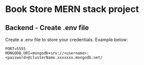 # Book Store MERN stack project

## Backend - Create .env file
Create a .env file to store your credentials. Example below:

```
PORT=5555
MONGODB_URI=mongodb+srv://<username>:<password>@clusterName.xxxxxxx.mongodb.net/
```